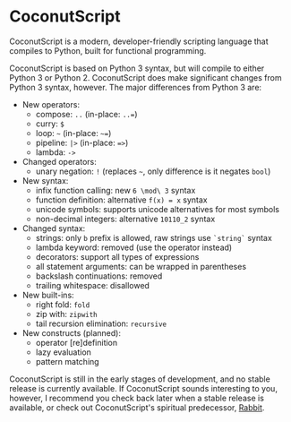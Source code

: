 CoconutScript
=============

CoconutScript is a modern, developer-friendly scripting language that compiles to Python, built for functional programming.

CoconutScript is based on Python 3 syntax, but will compile to either Python 3 or Python 2. CoconutScript does make significant changes from Python 3 syntax, however. The major differences from Python 3 are:

* New operators:
	* compose: `..` (in-place: `..=`)
	* curry: `$`
	* loop: `~` (in-place: `~=`)
	* pipeline: `|>` (in-place: `=>`)
	* lambda: `->`
* Changed operators:
	* unary negation: `!` (replaces `~`, only difference is it negates `bool`)
* New syntax:
	* infix function calling: new `6 \mod\ 3` syntax
	* function definition: alternative `f(x) = x` syntax
	* unicode symbols: supports unicode alternatives for most symbols
	* non-decimal integers: alternative `10110_2` syntax
* Changed syntax:
	* strings: only `b` prefix is allowed, raw strings use `` `string` `` syntax
	* lambda keyword: removed (use the operator instead)
	* decorators: support all types of expressions
	* all statement arguments: can be wrapped in parentheses
	* backslash continuations: removed
	* trailing whitespace: disallowed
* New built-ins:
	* right fold: `fold`
	* zip with: `zipwith`
	* tail recursion elimination: `recursive`
* New constructs (planned):
	* operator [re]definition
	* lazy evaluation
	* pattern matching

CoconutScript is still in the early stages of development, and no stable release is currently available. If CoconutScript sounds interesting to you, however, I recommend you check back later when a stable release is available, or check out CoconutScript's spiritual predecessor, [Rabbit](https://github.com/evhub/rabbit).
